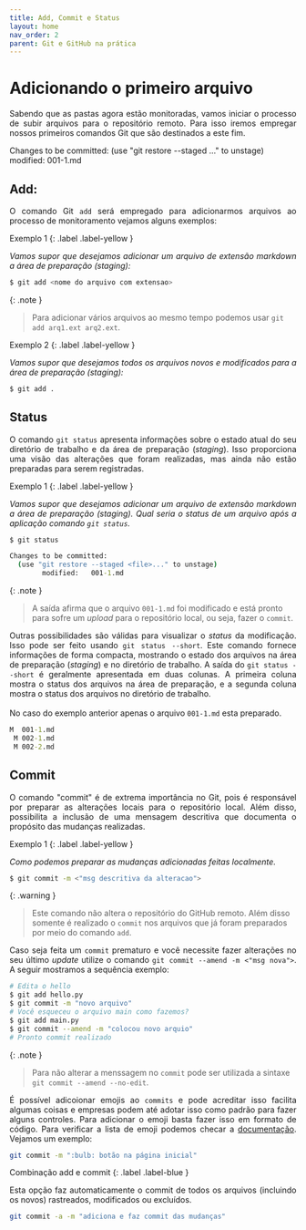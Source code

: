```yaml
---
title: Add, Commit e Status
layout: home
nav_order: 2
parent: Git e GitHub na prática
---
```


<h1>Adicionando o primeiro arquivo</h1>

<p align = "justify">
Sabendo que as pastas agora estão monitoradas, vamos iniciar o processo de subir arquivos para o repositório remoto. Para isso iremos empregar nossos primeiros comandos Git que são destinados a este fim.
</p>
Changes to be committed:
  (use "git restore --staged <file>..." to unstage)
        modified:   001-1.md

<h2 id = "add">Add:</h2>

<p align = "justify">
O comando Git <code>add</code> será empregado para adicionarmos arquivos ao processo de monitoramento vejamos alguns exemplos:
</p>

Exemplo 1
{: .label .label-yellow }

<p align = "justify">
  <i>
  Vamos supor que desejamos adicionar um arquivo de extensão <i>markdown</i> a área de preparação (staging):
  </i>
</p>

```bash
$ git add <nome do arquivo com extensao>
```

{: .note }
> Para adicionar vários arquivos ao mesmo tempo podemos usar `git add arq1.ext arq2.ext`.

Exemplo 2
{: .label .label-yellow }

<p align = "justify">
  <i>
  Vamos supor que desejamos todos os arquivos novos e modificados para a área de preparação (<i>staging</i>):
  </i>
</p>

```bash
$ git add .
```

<h2 id = "status">Status</h2>

<p align = "justify">
O comando <code>git status</code> apresenta informações sobre o estado atual do seu diretório de trabalho e da área de preparação (<i>staging</i>). Isso proporciona uma visão das alterações que foram realizadas, mas ainda não estão preparadas para serem registradas.
</p>

Exemplo 1
{: .label .label-yellow }

<p align = "justify">
  <i>
  Vamos supor que desejamos adicionar um arquivo de extensão <i>markdown</i> a área de preparação (staging). Qual seria o status de um arquivo após a aplicação comando <code>git status</code>.
  </i>
</p>

```bash
$ git status
```

```cmd
Changes to be committed:
  (use "git restore --staged <file>..." to unstage)
        modified:   001-1.md
```

{: .note }
> A saída afirma que o arquivo `001-1.md` foi modificado e está pronto para sofre um _upload_ para o repositório local, ou seja, fazer o `commit`.

<p align = "justify">
Outras possibilidades são válidas para visualizar o <i>status</i> da modificação. Isso pode ser feito usando <code>git status --short</code>. Este comando fornece informações de forma compacta, mostrando o estado dos arquivos na área de preparação (<i>staging</i>) e no diretório de trabalho. A saída do <code>git status --short</code> é geralmente apresentada em duas colunas. A primeira coluna mostra o status dos arquivos na área de preparação, e a segunda coluna mostra o status dos arquivos no diretório de trabalho. <br><br>
No caso do exemplo anterior apenas o arquivo <code>001-1.md</code> esta preparado.
</p>

``` cmd
M  001-1.md
 M 002-1.md
 M 002-2.md
```

<h2 id = "commit">Commit</h2>

<p align = "justify">
O comando "commit" é de extrema importância no Git, pois é responsável por preparar as alterações locais para o repositório local. Além disso, possibilita a inclusão de uma mensagem descritiva que documenta o propósito das mudanças realizadas.
</p>

Exemplo 1
{: .label .label-yellow }

<p align = "justify">
  <i>
  Como podemos preparar as mudanças adicionadas feitas localmente.
  </i>
</p>


```bash
$ git commit -m <"msg descritiva da alteracao">
```

{: .warning }
> Este comando não altera o repositório do GitHub remoto. Além disso somente é realizado o `commit` nos arquivos que já foram preparados por meio do comando `add`.

<p align = "justify">
Caso seja feita um <code>commit</code> prematuro e você necessite fazer alterações no seu último <i>update</i> utilize o comando <code>git commit --amend -m <"msg nova"></code>. A seguir mostramos a sequência exemplo:
</p>

```bash
# Edita o hello
$ git add hello.py
$ git commit -m "novo arquivo" 
# Você esqueceu o arquivo main como fazemos?
$ git add main.py 
$ git commit --amend -m "colocou novo arquio"
# Pronto commit realizado
```

{: .note }
> Para não alterar a menssagem no `commit` pode ser utilizada a sintaxe `git commit --amend --no-edit`.

<p align = "justify">
É possível adicoionar emojis ao <code>commits</code> e pode acreditar isso facilita algumas coisas e empresas podem até adotar isso como padrão para fazer alguns controles. Para adicionar o emoji basta fazer isso em formato de código. Para verificar a lista de emoji podemos checar a <a href="https://gist.github.com/rxaviers/7360908" target = "_blank" rel = "noopener noreferrer">documentação</a>. Vejamos um exemplo:
</p>

```bash
git commit -m ":bulb: botão na página inicial"
```

Combinação add e commit
{: .label .label-blue }

<p align = "justify">
Esta opção faz automaticamente o commit de todos os arquivos (incluindo os novos) rastreados, modificados ou excluídos.
</p>

```bash
git commit -a -m "adiciona e faz commit das mudanças"
```
